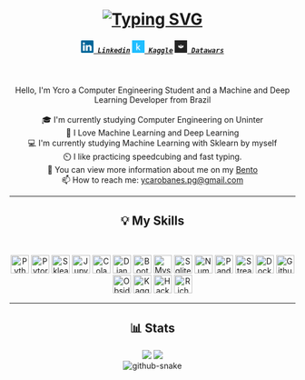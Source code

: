 <h1 align="center">
<a href="https://git.io/typing-svg"><img src="https://readme-typing-svg.herokuapp.com?font=Prompt&size=30&pause=100&color=D93A7C&center=true&width=435&lines=Hello%2C+I'm+Ycro+%F0%9F%98%80;Welcome+to+my+Github;CFOP+%3E%3E%3E%3E%3E+%F0%9F%8E%B2%F0%9F%9F%A5%F0%9F%9F%A9%E2%AC%9C%F0%9F%9F%A6%F0%9F%9F%A8" alt="Typing SVG" /></a>
</h1>

<h5 align="center">
  <code><a href="www.linkedin.com/in/ycaro" title="Linkedin Profile"><img width="22" src="images/linkedin.svg"> Linkedin</a></code>
  <code><a href="https://www.kaggle.com/marcosycaro" title="Kaggle Profile"><img width="22" src="images/Kaggle Icon.svg"> Kaggle</a></code>
  <code><a href="https://profiles.datawars.io/ycarobanes" title="Datawars Profile" ><img width="22" src="images/datawars_logo.jpeg"> Datawars</a></code>
</h5>
<br>
<p align="center">
Hello, I'm Ycro a Computer Engineering Student and a Machine and Deep Learning Developer from Brazil
<br>
<br>
🎓 I'm currently studying Computer Engineering on Uninter
<br>
🤖 I Love Machine Learning and Deep Learning
<br>
💻 I'm currently studying Machine Learning with Sklearn by myself
<br>
⏲️ I like practicing speedcubing and fast typing.
<br>
💬 You can view more information about me on my <a href="https://bento.me/ycaro" title="Bento website">Bento</a>
<br>
📫 How to reach me: <a href="mailto: ycarobanes@gmail.com">ycarobanes.pg@gmail.com</a>
</p>
<hr>
<h2 align="center">💡 My Skills</h2>
<br>
<p align="center">
<img height="32" width="32" src="https://cdn.simpleicons.org/python" title="Python" />
<img height="32" width="32" src="https://cdn.simpleicons.org/pytorch" title="Pytorch" />
<img height="32" width="32" src="https://cdn.simpleicons.org/scikitlearn" title="Sklearn" />
<img height="32" width="32" src="https://cdn.simpleicons.org/jupyter" title="Jupyter" />
<img height="32" width="32" src="https://cdn.simpleicons.org/googlecolab" title="Colab" />
<img height="32" width="32" src="https://cdn.simpleicons.org/django" title="Django" />
<img height="32" width="32" src="https://cdn.simpleicons.org/bootstrap" title="Bootstrap" />
<img height="32" width="32" src="https://cdn.simpleicons.org/mysql" title="Mysql" />
<img height="32" width="32" src="https://cdn.simpleicons.org/sqlite" title="Sqlite3" />
<img height="32" width="32" src="https://cdn.simpleicons.org/numpy" title="Numpy" />
<img height="32" width="32" src="https://cdn.simpleicons.org/pandas" title="Pandas" />
<img height="32" width="32" src="https://cdn.simpleicons.org/streamlit" title="Streamlit" />
<img height="32" width="32" src="https://cdn.simpleicons.org/docker" title="Docker" />
<img height="32" width="32" src="https://cdn.simpleicons.org/github" title="Github" />
<img height="32" width="32" src="https://cdn.simpleicons.org/obsidian" title="Obsidian" />
<img height="32" width="32" src="https://cdn.simpleicons.org/kaggle" title="Kaggle" />
<img height="32" width="32" src="https://cdn.simpleicons.org/hackerrank" title="Hackerrank" />
<img height="32" width="32" src="https://cdn.simpleicons.org/rich" title="Rich" />
</p>
<hr>
<h2 align="center">📊 Stats</h2>
<div align="center">
<img src="https://github-readme-stats.vercel.app/api?username=ycarotrindade&theme=radical">
<img src="https://github-readme-stats.vercel.app/api/top-langs/?username=ycarotrindade&layout=compact&theme=radical">
<br>
<picture>
  <source media="(prefers-color-scheme: dark)" srcset="https://github.com/ycarotrindade/ycarotrindade/blob/output/github-contribution-grid-snake-dark.svg" />
  <source media="(prefers-color-scheme: light)" srcset="https://github.com/ycarotrindade/ycarotrindade/blob/output/github-contribution-grid-snake.svg" />
  <img alt="github-snake" src="github-snake.svg" />
</picture>
</div>
